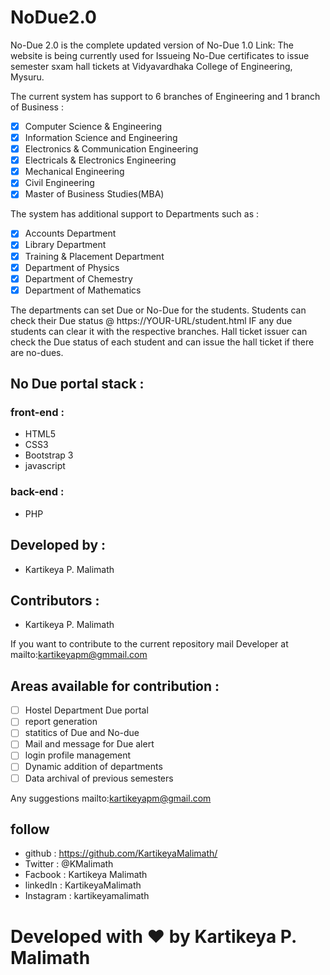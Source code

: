 # NoDue2.0
No-Due 2.0 is the complete updated version of No-Due 1.0 Link:
The website is being currently used for Issueing No-Due certificates to issue semester sxam hall tickets at Vidyavardhaka College of Engineering, Mysuru.

The current system has support to 6 branches of Engineering and 1 branch of Business :
  - [x] Computer Science & Engineering
  - [x] Information Science and Engineering
  - [x] Electronics & Communication Engineering
  - [x] Electricals & Electronics Engineering
  - [x] Mechanical Engineering
  - [x] Civil Engineering
  - [x] Master of Business Studies(MBA)
  
The system has additional support to Departments such as :
  - [x] Accounts Department
  - [x] Library Department
  - [x] Training & Placement Department
  - [x] Department of Physics
  - [x] Department of Chemestry
  - [x] Department of Mathematics

The departments can set Due or No-Due for the students. Students can check their Due status @ https://YOUR-URL/student.html IF any due students can clear it with the respective branches.
Hall ticket issuer can check the Due status of each student and can issue the hall ticket if there are no-dues.

## No Due portal stack : 
### front-end :
  * HTML5
  * CSS3
  * Bootstrap 3
  * javascript
### back-end :
  * PHP 
  
## Developed by :
  * Kartikeya P. Malimath
 
## Contributors : 
  * Kartikeya P. Malimath
  
If you want to contribute to the current repository mail Developer at mailto:kartikeyapm@gmmail.com

## Areas available for contribution : 
   - [ ] Hostel Department Due portal
   - [ ] report generation
   - [ ] statitics of Due and No-due
   - [ ] Mail and message for Due alert
   - [ ] login profile management
   - [ ] Dynamic addition of departments
   - [ ] Data archival of previous semesters
 
Any suggestions mailto:kartikeyapm@gmail.com

## follow 
  * github : https://github.com/KartikeyaMalimath/
  * Twitter : @KMalimath
  * Facbook : Kartikeya Malimath
  * linkedIn : KartikeyaMalimath
  * Instagram : kartikeyamalimath

# Developed with ❤ by Kartikeya P. Malimath #
